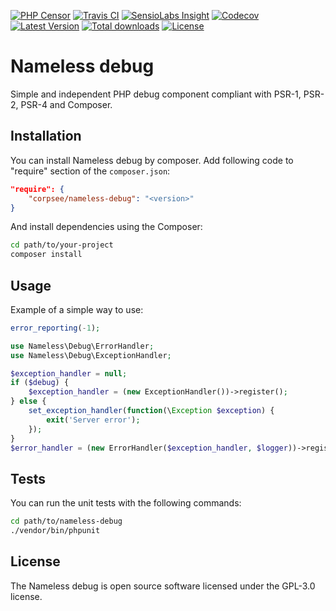 [![PHP Censor](http://ci.php-censor.info/build-status/image/5?branch=master&label=PHPCensor&style=flat-square)](http://ci.php-censor.info/build-status/view/5?branch=master)
[![Travis CI](https://img.shields.io/travis/corpsee/nameless-debug/master.svg?label=TravisCI&style=flat-square)](https://travis-ci.org/corpsee/nameless-debug?branch=master)
[![SensioLabs Insight](https://img.shields.io/sensiolabs/i/c9cec137-2be1-4e94-86dd-bd530952a9b8.svg?label=Insight&style=flat-square)](https://insight.sensiolabs.com/projects/c9cec137-2be1-4e94-86dd-bd530952a9b8)
[![Codecov](https://img.shields.io/codecov/c/github/corpsee/nameless-debug.svg?label=Codecov&style=flat-square)](https://codecov.io/gh/corpsee/nameless-debug)
[![Latest Version](https://img.shields.io/packagist/v/corpsee/nameless-debug.svg?label=Version&style=flat-square)](https://packagist.org/packages/corpsee/nameless-debug)
[![Total downloads](https://img.shields.io/packagist/dt/corpsee/nameless-debug.svg?label=Downloads&style=flat-square)](https://packagist.org/packages/corpsee/nameless-debug)
[![License](https://img.shields.io/packagist/l/corpsee/nameless-debug.svg?label=License&style=flat-square)](https://packagist.org/packages/corpsee/nameless-debug)

Nameless debug
==============

Simple and independent PHP debug component compliant with PSR-1, PSR-2, PSR-4 and Composer.

Installation
------------

You can install Nameless debug by composer. Add following code to "require" section of the `composer.json`:

```json
"require": {
    "corpsee/nameless-debug": "<version>"
}
```

And install dependencies using the Composer:

```bash
cd path/to/your-project
composer install
```

Usage
-----

Example of a simple way to use:

```php
error_reporting(-1);

use Nameless\Debug\ErrorHandler;
use Nameless\Debug\ExceptionHandler;

$exception_handler = null;
if ($debug) {
    $exception_handler = (new ExceptionHandler())->register();
} else {
    set_exception_handler(function(\Exception $exception) {
        exit('Server error');
    });
}
$error_handler = (new ErrorHandler($exception_handler, $logger))->register();
```

Tests
-----

You can run the unit tests with the following commands:

```bash
cd path/to/nameless-debug
./vendor/bin/phpunit
```

License
-------

The Nameless debug is open source software licensed under the GPL-3.0 license.
